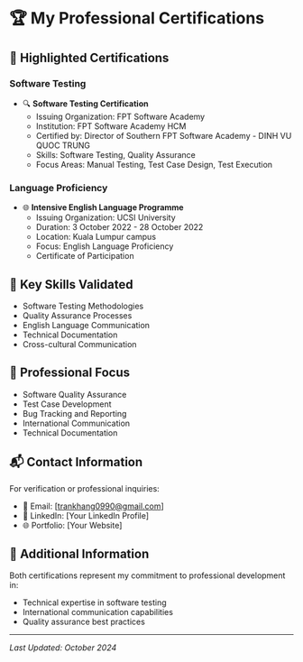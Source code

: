 # 🏆 My Professional Certifications


## 🌟 Highlighted Certifications

### Software Testing
- 🔍 **Software Testing Certification**
  - Issuing Organization: FPT Software Academy
  - Institution: FPT Software Academy HCM
  - Certified by: Director of Southern FPT Software Academy - DINH VU QUOC TRUNG
  - Skills: Software Testing, Quality Assurance
  - Focus Areas: Manual Testing, Test Case Design, Test Execution

### Language Proficiency
- 🌐 **Intensive English Language Programme**
  - Issuing Organization: UCSI University
  - Duration: 3 October 2022 - 28 October 2022
  - Location: Kuala Lumpur campus
  - Focus: English Language Proficiency
  - Certificate of Participation

## 💪 Key Skills Validated
- Software Testing Methodologies
- Quality Assurance Processes
- English Language Communication
- Technical Documentation
- Cross-cultural Communication

## 🎯 Professional Focus
- Software Quality Assurance
- Test Case Development
- Bug Tracking and Reporting
- International Communication
- Technical Documentation

## 📬 Contact Information
For verification or professional inquiries:
- 📧 Email: [trankhang0990@gmail.com]
- 💼 LinkedIn: [Your LinkedIn Profile]
- 🌐 Portfolio: [Your Website]

## 🔗 Additional Information
Both certifications represent my commitment to professional development in:
- Technical expertise in software testing
- International communication capabilities
- Quality assurance best practices

---
*Last Updated: October 2024*